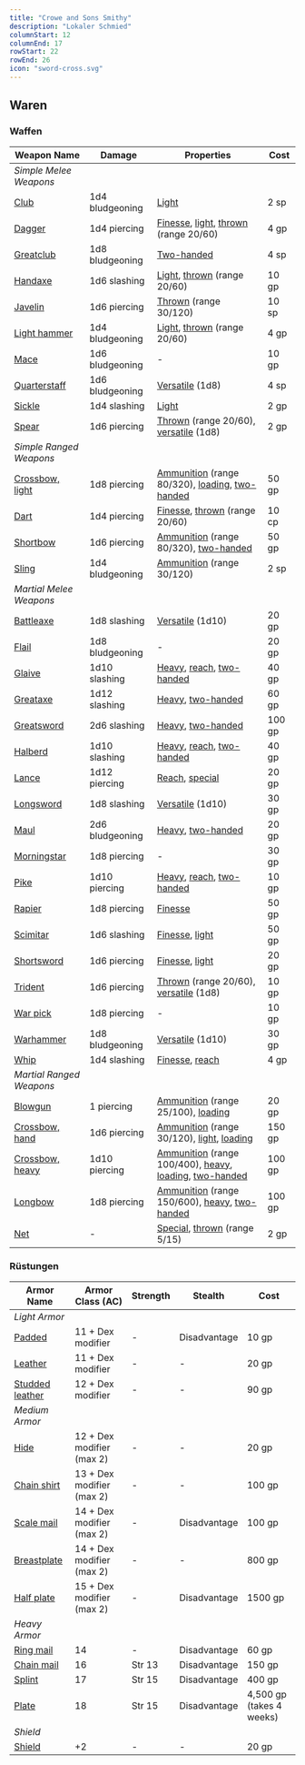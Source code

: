 ```yaml
---
title: "Crowe and Sons Smithy"
description: "Lokaler Schmied"
columnStart: 12
columnEnd: 17
rowStart: 22
rowEnd: 26
icon: "sword-cross.svg"
---
```


## Waren

### Waffen

| Weapon Name                                                           | Damage          | Properties                                                                                                                                                                                                                                                                                                                                                                                                 | Cost   |
| --------------------------------------------------------------------- | --------------- | ---------------------------------------------------------------------------------------------------------------------------------------------------------------------------------------------------------------------------------------------------------------------------------------------------------------------------------------------------------------------------------------------------------- | ------ |
| _Simple Melee Weapons_                                                |                 |                                                                                                                                                                                                                                                                                                                                                                                                            |        |
| [Club](https://www.dndbeyond.com/equipment/club)                      | 1d4 bludgeoning | [Light](https://www.dndbeyond.com/compendium/rules/basic-rules/equipment#WeaponProperties)                                                                                                                                                                                                                                                                                                                 | 2 sp   |
| [Dagger](https://www.dndbeyond.com/equipment/dagger)                  | 1d4 piercing    | [Finesse](https://www.dndbeyond.com/compendium/rules/basic-rules/equipment#WeaponProperties), [light](https://www.dndbeyond.com/compendium/rules/basic-rules/equipment#WeaponProperties), [thrown](https://www.dndbeyond.com/compendium/rules/basic-rules/equipment#WeaponProperties) (range 20/60)                                                                                                        | 4 gp   |
| [Greatclub](https://www.dndbeyond.com/equipment/greatclub)            | 1d8 bludgeoning | [Two-handed](https://www.dndbeyond.com/compendium/rules/basic-rules/equipment#WeaponProperties)                                                                                                                                                                                                                                                                                                            | 4 sp   |
| [Handaxe](https://www.dndbeyond.com/equipment/handaxe)                | 1d6 slashing    | [Light](https://www.dndbeyond.com/compendium/rules/basic-rules/equipment#WeaponProperties), [thrown](https://www.dndbeyond.com/compendium/rules/basic-rules/equipment#WeaponProperties) (range 20/60)                                                                                                                                                                                                      | 10 gp  |
| [Javelin](https://www.dndbeyond.com/equipment/javelin)                | 1d6 piercing    | [Thrown](https://www.dndbeyond.com/compendium/rules/basic-rules/equipment#WeaponProperties) (range 30/120)                                                                                                                                                                                                                                                                                                 | 10 sp  |
| [Light hammer](https://www.dndbeyond.com/equipment/light-hammer)      | 1d4 bludgeoning | [Light](https://www.dndbeyond.com/compendium/rules/basic-rules/equipment#WeaponProperties), [thrown](https://www.dndbeyond.com/compendium/rules/basic-rules/equipment#WeaponProperties) (range 20/60)                                                                                                                                                                                                      | 4 gp   |
| [Mace](https://www.dndbeyond.com/equipment/mace)                      | 1d6 bludgeoning | -                                                                                                                                                                                                                                                                                                                                                                                                          | 10 gp  |
| [Quarterstaff](https://www.dndbeyond.com/equipment/quarterstaff)      | 1d6 bludgeoning | [Versatile](https://www.dndbeyond.com/compendium/rules/basic-rules/equipment#WeaponProperties) (1d8)                                                                                                                                                                                                                                                                                                       | 4 sp   |
| [Sickle](https://www.dndbeyond.com/equipment/sickle)                  | 1d4 slashing    | [Light](https://www.dndbeyond.com/compendium/rules/basic-rules/equipment#WeaponProperties)                                                                                                                                                                                                                                                                                                                 | 2 gp   |
| [Spear](https://www.dndbeyond.com/equipment/spear)                    | 1d6 piercing    | [Thrown](https://www.dndbeyond.com/compendium/rules/basic-rules/equipment#WeaponProperties) (range 20/60), [versatile](https://www.dndbeyond.com/compendium/rules/basic-rules/equipment#WeaponProperties) (1d8)                                                                                                                                                                                            | 2 gp   |
| _Simple Ranged Weapons_                                               |                 |                                                                                                                                                                                                                                                                                                                                                                                                            |        |
| [Crossbow, light](https://www.dndbeyond.com/equipment/crossbow-light) | 1d8 piercing    | [Ammunition](https://www.dndbeyond.com/compendium/rules/basic-rules/equipment#WeaponProperties) (range 80/320), [loading](https://www.dndbeyond.com/compendium/rules/basic-rules/equipment#WeaponProperties), [two-handed](https://www.dndbeyond.com/compendium/rules/basic-rules/equipment#WeaponProperties)                                                                                              | 50 gp  |
| [Dart](https://www.dndbeyond.com/equipment/dart)                      | 1d4 piercing    | [Finesse](https://www.dndbeyond.com/compendium/rules/basic-rules/equipment#WeaponProperties), [thrown](https://www.dndbeyond.com/compendium/rules/basic-rules/equipment#WeaponProperties) (range 20/60)                                                                                                                                                                                                    | 10 cp  |
| [Shortbow](https://www.dndbeyond.com/equipment/shortbow)              | 1d6 piercing    | [Ammunition](https://www.dndbeyond.com/compendium/rules/basic-rules/equipment#WeaponProperties) (range 80/320), [two-handed](https://www.dndbeyond.com/compendium/rules/basic-rules/equipment#WeaponProperties)                                                                                                                                                                                            | 50 gp  |
| [Sling](https://www.dndbeyond.com/equipment/sling)                    | 1d4 bludgeoning | [Ammunition](https://www.dndbeyond.com/compendium/rules/basic-rules/equipment#WeaponProperties) (range 30/120)                                                                                                                                                                                                                                                                                             | 2 sp   |
| _Martial Melee Weapons_                                               |                 |                                                                                                                                                                                                                                                                                                                                                                                                            |        |
| [Battleaxe](https://www.dndbeyond.com/equipment/battleaxe)            | 1d8 slashing    | [Versatile](https://www.dndbeyond.com/compendium/rules/basic-rules/equipment#WeaponProperties) (1d10)                                                                                                                                                                                                                                                                                                      | 20 gp  |
| [Flail](https://www.dndbeyond.com/equipment/flail)                    | 1d8 bludgeoning | -                                                                                                                                                                                                                                                                                                                                                                                                          | 20 gp  |
| [Glaive](https://www.dndbeyond.com/equipment/glaive)                  | 1d10 slashing   | [Heavy](https://www.dndbeyond.com/compendium/rules/basic-rules/equipment#WeaponProperties), [reach](https://www.dndbeyond.com/compendium/rules/basic-rules/equipment#WeaponProperties), [two-handed](https://www.dndbeyond.com/compendium/rules/basic-rules/equipment#WeaponProperties)                                                                                                                    | 40 gp  |
| [Greataxe](https://www.dndbeyond.com/equipment/greataxe)              | 1d12 slashing   | [Heavy](https://www.dndbeyond.com/compendium/rules/basic-rules/equipment#WeaponProperties), [two-handed](https://www.dndbeyond.com/compendium/rules/basic-rules/equipment#WeaponProperties)                                                                                                                                                                                                                | 60 gp  |
| [Greatsword](https://www.dndbeyond.com/equipment/greatsword)          | 2d6 slashing    | [Heavy](https://www.dndbeyond.com/compendium/rules/basic-rules/equipment#WeaponProperties), [two-handed](https://www.dndbeyond.com/compendium/rules/basic-rules/equipment#WeaponProperties)                                                                                                                                                                                                                | 100 gp |
| [Halberd](https://www.dndbeyond.com/equipment/halberd)                | 1d10 slashing   | [Heavy](https://www.dndbeyond.com/compendium/rules/basic-rules/equipment#WeaponProperties), [reach](https://www.dndbeyond.com/compendium/rules/basic-rules/equipment#WeaponProperties), [two-handed](https://www.dndbeyond.com/compendium/rules/basic-rules/equipment#WeaponProperties)                                                                                                                    | 40 gp  |
| [Lance](https://www.dndbeyond.com/equipment/lance)                    | 1d12 piercing   | [Reach](https://www.dndbeyond.com/compendium/rules/basic-rules/equipment#WeaponProperties), [special](https://www.dndbeyond.com/compendium/rules/basic-rules/equipment#WeaponProperties)                                                                                                                                                                                                                   | 20 gp  |
| [Longsword](https://www.dndbeyond.com/equipment/longsword)            | 1d8 slashing    | [Versatile](https://www.dndbeyond.com/compendium/rules/basic-rules/equipment#WeaponProperties) (1d10)                                                                                                                                                                                                                                                                                                      | 30 gp  |
| [Maul](https://www.dndbeyond.com/equipment/maul)                      | 2d6 bludgeoning | [Heavy](https://www.dndbeyond.com/compendium/rules/basic-rules/equipment#WeaponProperties), [two-handed](https://www.dndbeyond.com/compendium/rules/basic-rules/equipment#WeaponProperties)                                                                                                                                                                                                                | 20 gp  |
| [Morningstar](https://www.dndbeyond.com/equipment/morningstar)        | 1d8 piercing    | -                                                                                                                                                                                                                                                                                                                                                                                                          | 30 gp  |
| [Pike](https://www.dndbeyond.com/equipment/pike)                      | 1d10 piercing   | [Heavy](https://www.dndbeyond.com/compendium/rules/basic-rules/equipment#WeaponProperties), [reach](https://www.dndbeyond.com/compendium/rules/basic-rules/equipment#WeaponProperties), [two-handed](https://www.dndbeyond.com/compendium/rules/basic-rules/equipment#WeaponProperties)                                                                                                                    | 10 gp  |
| [Rapier](https://www.dndbeyond.com/equipment/rapier)                  | 1d8 piercing    | [Finesse](https://www.dndbeyond.com/compendium/rules/basic-rules/equipment#WeaponProperties)                                                                                                                                                                                                                                                                                                               | 50 gp  |
| [Scimitar](https://www.dndbeyond.com/equipment/scimitar)              | 1d6 slashing    | [Finesse](https://www.dndbeyond.com/compendium/rules/basic-rules/equipment#WeaponProperties), [light](https://www.dndbeyond.com/compendium/rules/basic-rules/equipment#WeaponProperties)                                                                                                                                                                                                                   | 50 gp  |
| [Shortsword](https://www.dndbeyond.com/equipment/shortsword)          | 1d6 piercing    | [Finesse](https://www.dndbeyond.com/compendium/rules/basic-rules/equipment#WeaponProperties), [light](https://www.dndbeyond.com/compendium/rules/basic-rules/equipment#WeaponProperties)                                                                                                                                                                                                                   | 20 gp  |
| [Trident](https://www.dndbeyond.com/equipment/trident)                | 1d6 piercing    | [Thrown](https://www.dndbeyond.com/compendium/rules/basic-rules/equipment#WeaponProperties) (range 20/60), [versatile](https://www.dndbeyond.com/compendium/rules/basic-rules/equipment#WeaponProperties) (1d8)                                                                                                                                                                                            | 10 gp  |
| [War pick](https://www.dndbeyond.com/equipment/war-pick)              | 1d8 piercing    | -                                                                                                                                                                                                                                                                                                                                                                                                          | 10 gp  |
| [Warhammer](https://www.dndbeyond.com/equipment/warhammer)            | 1d8 bludgeoning | [Versatile](https://www.dndbeyond.com/compendium/rules/basic-rules/equipment#WeaponProperties) (1d10)                                                                                                                                                                                                                                                                                                      | 30 gp  |
| [Whip](https://www.dndbeyond.com/equipment/whip)                      | 1d4 slashing    | [Finesse](https://www.dndbeyond.com/compendium/rules/basic-rules/equipment#WeaponProperties), [reach](https://www.dndbeyond.com/compendium/rules/basic-rules/equipment#WeaponProperties)                                                                                                                                                                                                                   | 4 gp   |
| _Martial Ranged Weapons_                                              |                 |                                                                                                                                                                                                                                                                                                                                                                                                            |        |
| [Blowgun](https://www.dndbeyond.com/equipment/blowgun)                | 1 piercing      | [Ammunition](https://www.dndbeyond.com/compendium/rules/basic-rules/equipment#WeaponProperties) (range 25/100), [loading](https://www.dndbeyond.com/compendium/rules/basic-rules/equipment#WeaponProperties)                                                                                                                                                                                               | 20 gp  |
| [Crossbow, hand](https://www.dndbeyond.com/equipment/crossbow-hand)   | 1d6 piercing    | [Ammunition](https://www.dndbeyond.com/compendium/rules/basic-rules/equipment#WeaponProperties) (range 30/120), [light](https://www.dndbeyond.com/compendium/rules/basic-rules/equipment#WeaponProperties), [loading](https://www.dndbeyond.com/compendium/rules/basic-rules/equipment#WeaponProperties)                                                                                                   | 150 gp |
| [Crossbow, heavy](https://www.dndbeyond.com/equipment/crossbow-heavy) | 1d10 piercing   | [Ammunition](https://www.dndbeyond.com/compendium/rules/basic-rules/equipment#WeaponProperties) (range 100/400), [heavy](https://www.dndbeyond.com/compendium/rules/basic-rules/equipment#WeaponProperties), [loading](https://www.dndbeyond.com/compendium/rules/basic-rules/equipment#WeaponProperties), [two-handed](https://www.dndbeyond.com/compendium/rules/basic-rules/equipment#WeaponProperties) | 100 gp |
| [Longbow](https://www.dndbeyond.com/equipment/longbow)                | 1d8 piercing    | [Ammunition](https://www.dndbeyond.com/compendium/rules/basic-rules/equipment#WeaponProperties) (range 150/600), [heavy](https://www.dndbeyond.com/compendium/rules/basic-rules/equipment#WeaponProperties), [two-handed](https://www.dndbeyond.com/compendium/rules/basic-rules/equipment#WeaponProperties)                                                                                               | 100 gp |
| [Net](https://www.dndbeyond.com/equipment/net)                        | -               | [Special](https://www.dndbeyond.com/compendium/rules/basic-rules/equipment#WeaponProperties), [thrown](https://www.dndbeyond.com/compendium/rules/basic-rules/equipment#WeaponProperties) (range 5/15)                                                                                                                                                                                                     | 2 gp   |

### Rüstungen

| Armor Name                                                             | Armor Class (AC)          | Strength | Stealth      | Cost                     |
| ---------------------------------------------------------------------- | ------------------------- | -------- | ------------ | ------------------------ |
| _Light Armor_                                                          |                           |          |              |                          |
| [Padded](https://www.dndbeyond.com/equipment/padded)                   | 11 + Dex modifier         | -        | Disadvantage | 10 gp                    |
| [Leather](https://www.dndbeyond.com/equipment/leather)                 | 11 + Dex modifier         | -        | -            | 20 gp                    |
| [Studded leather](https://www.dndbeyond.com/equipment/studded-leather) | 12 + Dex modifier         | -        | -            | 90 gp                    |
| _Medium Armor_                                                         |                           |          |              |                          |
| [Hide](https://www.dndbeyond.com/equipment/hide)                       | 12 + Dex modifier (max 2) | -        | -            | 20 gp                    |
| [Chain shirt](https://www.dndbeyond.com/equipment/chain-shirt)         | 13 + Dex modifier (max 2) | -        | -            | 100 gp                   |
| [Scale mail](https://www.dndbeyond.com/equipment/scale-mail)           | 14 + Dex modifier (max 2) | -        | Disadvantage | 100 gp                   |
| [Breastplate](https://www.dndbeyond.com/equipment/breastplate)         | 14 + Dex modifier (max 2) | -        | -            | 800 gp                   |
| [Half plate](https://www.dndbeyond.com/equipment/half-plate)           | 15 + Dex modifier (max 2) | -        | Disadvantage | 1500 gp                  |
| _Heavy Armor_                                                          |                           |          |              |                          |
| [Ring mail](https://www.dndbeyond.com/equipment/ring-mail)             | 14                        | -        | Disadvantage | 60 gp                    |
| [Chain mail](https://www.dndbeyond.com/equipment/chain-mail)           | 16                        | Str 13   | Disadvantage | 150 gp                   |
| [Splint](https://www.dndbeyond.com/equipment/splint)                   | 17                        | Str 15   | Disadvantage | 400 gp                   |
| [Plate](https://www.dndbeyond.com/equipment/plate)                     | 18                        | Str 15   | Disadvantage | 4,500 gp (takes 4 weeks) |
| _Shield_                                                               |                           |          |              |                          |
| [Shield](https://www.dndbeyond.com/equipment/shield)                   | +2                        | -        | -            | 20 gp                    |
